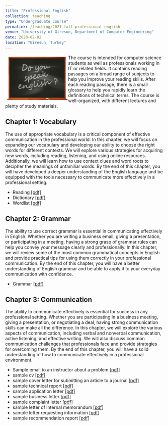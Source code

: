 ```yaml
---
title: "Professional English"
collection: teaching
type: "Undergraduate course"
permalink: /teaching/2021-fall-professional-english
venue: "University of Giresun, Department of Computer Engineering"
date: 2020-02-02
location: "Giresun, Turkey"
---
```


<img align="left" width="200" alt="professional english" src="/images/teaching/professional-english-course.png"> The course is intended for computer science students as well as professionals working in IT or related fields. It contains reading passages on a broad range of subjects to help you improve your reading skills. After each reading passage, there is a small glossary to help you rapidly learn the definitions of technical terms. The course is well-organized, with different lectures and plenty of study materials.

Chapter 1: Vocabulary
-----

The use of appropriate vocabulary is a critical component of effective communication in the professional world. In this chapter, we will focus on expanding our vocabulary and developing our ability to choose the right words for different contexts. We will explore various strategies for acquiring new words, including reading, listening, and using online resources. Additionally, we will learn how to use context clues and word roots to decipher the meanings of unfamiliar words. By the end of this chapter, you will have developed a deeper understanding of the English language and be equipped with the tools necessary to communicate more effectively in a professional setting.

* Reading <a href="http://sercankulcu.github.io/files/pro_eng/Professional_English.pdf">[pdf]</a>
* Dictionary <a href="http://sercankulcu.github.io/files/pro_eng/dictionary.pdf">[pdf]</a>
* Wordlist <a href="http://sercankulcu.github.io/files/pro_eng/wordlist.pdf">[pdf]</a>

Chapter 2: Grammar
-----

The ability to use correct grammar is essential in communicating effectively in English. Whether you are writing a business email, giving a presentation, or participating in a meeting, having a strong grasp of grammar rules can help you convey your message clearly and professionally. In this chapter, we will review some of the most common grammatical concepts in English and provide practical tips for using them correctly in your professional communication. By the end of this chapter, you will have a better understanding of English grammar and be able to apply it to your everyday communication with confidence.

* Grammar <a href="http://sercankulcu.github.io/files/pro_eng/Professional_English.pdf">[pdf]</a>

Chapter 3: Communication
-----

The ability to communicate effectively is essential for success in any professional setting. Whether you are participating in a business meeting, giving a presentation, or negotiating a deal, having strong communication skills can make all the difference. In this chapter, we will explore the various aspects of communication, including verbal and nonverbal communication, active listening, and effective writing. We will also discuss common communication challenges that professionals face and provide strategies for overcoming them. By the end of this chapter, you will have a solid understanding of how to communicate effectively in a professional environment.

* Sample email to an instructor about a problem <a href="http://sercankulcu.github.io/files/pro_eng/sample-email-to-an-instructor-about-a-problem.pdf">[pdf]</a>
* sample cv <a href="http://sercankulcu.github.io/files/pro_eng/sample-cv.pdf">[pdf]</a>
* sample cover letter for submitting an article to a journal <a href="http://sercankulcu.github.io/files/pro_eng/sample-cover-letter-for-submitting-an-article-to-a-journal.pdf">[pdf]</a>
* sample technical report <a href="http://sercankulcu.github.io/files/pro_eng/sample-technical-report.pdf">[pdf]</a>
* sample application letter <a href="http://sercankulcu.github.io/files/pro_eng/sample-application-letter.pdf">[pdf]</a>
* sample business letter <a href="http://sercankulcu.github.io/files/pro_eng/sample-business-letter.pdf">[pdf]</a>
* sample complaint letter <a href="http://sercankulcu.github.io/files/pro_eng/sample-complaint-letter.pdf">[pdf]</a>
* sample letter of internal memorandum <a href="http://sercankulcu.github.io/files/pro_eng/sample-letter-of-internal-memorandum.pdf">[pdf]</a>
* sample letter requesting information <a href="http://sercankulcu.github.io/files/pro_eng/sample-letter-requesting-information.pdf">[pdf]</a>
* sample recommendation report <a href="http://sercankulcu.github.io/files/pro_eng/sample-recommendation-report.pdf">[pdf]</a>
